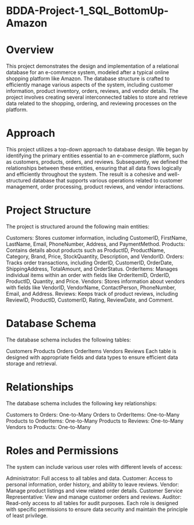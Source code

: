 # BDDA-Project-1_SQL_BottomUp- Amazon
# Overview
This project demonstrates the design and implementation of a relational database for an e-commerce system, modeled after a typical online shopping platform like Amazon. The database structure is crafted to efficiently manage various aspects of the system, including customer information, product inventory, orders, reviews, and vendor details. The project involves creating several interconnected tables to store and retrieve data related to the shopping, ordering, and reviewing processes on the platform.

# Approach
This project utilizes a top-down approach to database design. We began by identifying the primary entities essential to an e-commerce platform, such as customers, products, orders, and reviews. Subsequently, we defined the relationships between these entities, ensuring that all data flows logically and efficiently throughout the system. The result is a cohesive and well-structured database that supports various operations related to customer management, order processing, product reviews, and vendor interactions.

# Project Structure
The project is structured around the following main entities:

Customers: Stores customer information, including CustomerID, FirstName, LastName, Email, PhoneNumber, Address, and PaymentMethod. Products: Contains details about products such as ProductID, ProductName, Category, Brand, Price, StockQuantity, Description, and VendorID. Orders: Tracks order transactions, including OrderID, CustomerID, OrderDate, ShippingAddress, TotalAmount, and OrderStatus. OrderItems: Manages individual items within an order with fields like OrderItemID, OrderID, ProductID, Quantity, and Price. Vendors: Stores information about vendors with fields like VendorID, VendorName, ContactPerson, PhoneNumber, Email, and Address. Reviews: Keeps track of product reviews, including ReviewID, ProductID, CustomerID, Rating, ReviewDate, and Comment.

# Database Schema
The database schema includes the following tables:

Customers Products Orders OrderItems Vendors Reviews Each table is designed with appropriate fields and data types to ensure efficient data storage and retrieval.

# Relationships
The database schema includes the following key relationships:

Customers to Orders: One-to-Many Orders to OrderItems: One-to-Many Products to OrderItems: One-to-Many Products to Reviews: One-to-Many Vendors to Products: One-to-Many

# Roles and Permissions
The system can include various user roles with different levels of access:

Administrator: Full access to all tables and data. Customer: Access to personal information, order history, and ability to leave reviews. Vendor: Manage product listings and view related order details. Customer Service Representative: View and manage customer orders and reviews. Auditor: Read-only access to all tables for audit purposes. Each role is designed with specific permissions to ensure data security and maintain the principle of least privilege.
